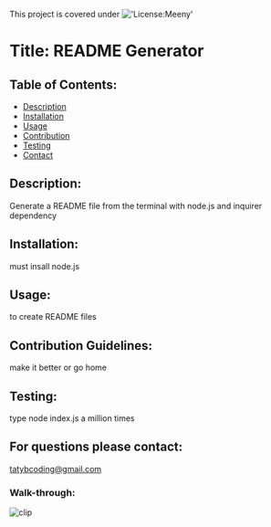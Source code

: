 This project is covered under !['License:Meeny'](https://img.shields.io/badge/License-Meeny-yellow)

  # Title: README Generator

  ## Table of Contents:
  * [Description](#description)
  * [Installation](#installation)
  * [Usage](#usage)
  * [Contribution](#contribution)
  * [Testing](#tests)
  * [Contact](#questions)

  ## Description: 
  Generate a README file from the terminal with node.js and inquirer dependency

  ## Installation:
  must insall node.js

  ## Usage: 
  to create README files

  ## Contribution Guidelines: 
  make it better or go home

  ## Testing: 
  type node index.js a million times

  ## For questions please contact: 
  tatybcoding@gmail.com

  ### Walk-through:
  ![clip]('./clip/09-GenerateREADME-vid.mp4')